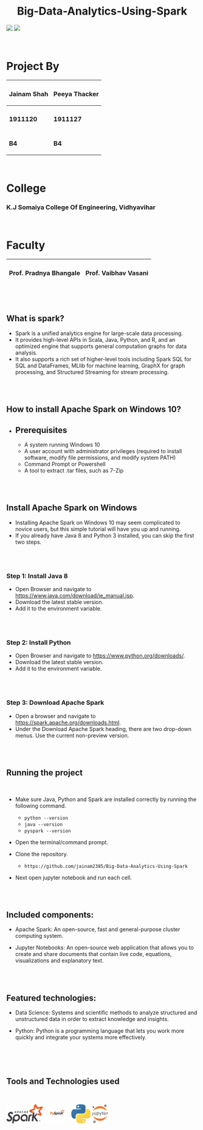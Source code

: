 <h1 align="center">Big-Data-Analytics-Using-Spark</h1>

<img src="https://img.shields.io/badge/Made%20with-Spark-1f425f.svg"/>

<img src="https://img.shields.io/badge/Made%20with-Python-1f425f.svg"/>

</br>
</br>
</br>

<h1>Project By</h1>

| <h3>Jainam Shah</h3> | <h3>Peeya Thacker</h3> |
| -------------------- | ---------------------- |
| <h3>1911120 </h3>    | <h3>1911127</h3>       |
| <h3>B4</h3>          | <h3>B4</h3>            |

</br>

<h1>College</h1>
<h3>K.J Somaiya College Of Engineering, Vidhyavihar</h3>


</br>

<h1>Faculty</h1>

| <h3>Prof. Pradnya Bhangale</h3> | <h3>Prof. Vaibhav Vasani</h3> |
| ------------------------------- | ----------------------------- |

</br>
</br>

## What is spark?

-   Spark is a unified analytics engine for large-scale data processing.
-   It provides high-level APIs in Scala, Java, Python, and R, and an optimized engine that supports general computation graphs for data analysis.
-   It also supports a rich set of higher-level tools including Spark SQL for SQL and DataFrames, MLlib for machine learning, GraphX for graph processing, and Structured Streaming for stream processing.

</br>
</br>

## How to install Apache Spark on Windows 10?

-   ## Prerequisites

    -   A system running Windows 10
    -   A user account with administrator privileges (required to install software, modify file permissions, and modify system PATH)
    -   Command Prompt or Powershell
    -   A tool to extract .tar files, such as 7-Zip

</br>
</br>

## Install Apache Spark on Windows

-   Installing Apache Spark on Windows 10 may seem complicated to novice users, but this simple tutorial will have you up and running.
-   If you already have Java 8 and Python 3 installed, you can skip the first two steps.

</br>
</br>

### Step 1: Install Java 8

-   Open Browser and navigate to https://www.java.com/download/ie_manual.jsp.
-   Download the latest stable version.
-   Add it to the environment variable.

</br>
</br>

### Step 2: Install Python

-   Open Browser and navigate to https://www.python.org/downloads/.
-   Download the latest stable version.
-   Add it to the environment variable.

</br> 
</br>

### Step 3: Download Apache Spark

-   Open a browser and navigate to https://spark.apache.org/downloads.html.
-   Under the Download Apache Spark heading, there are two drop-down menus. Use the current non-preview version.

</br>
</br>

## Running the project

</br>

-   Make sure Java, Python and Spark are installed correctly by running the following command.

    -   `python --version`
    -   `java --version`
    -   `pyspark --version`

-   Open the terminal/command prompt.
-   Clone the repository.
    </br>
    -   `https://github.com/jainam2385/Big-Data-Analytics-Using-Spark`
-   Next open jupyter notebook and run each cell.

</br>
</br>

## Included components:

-   Apache Spark: An open-source, fast and general-purpose cluster computing system.
    </br>

-   Jupyter Notebooks: An open-source web application that allows you to create and share documents that contain live code, equations, visualizations and explanatory text.

    </br>
    </br>

## Featured technologies:

-   Data Science: Systems and scientific methods to analyze structured and unstructured data in order to extract knowledge and insights.
    </br>

-   Python: Python is a programming language that lets you work more quickly and integrate your systems more effectively.

</br>
</br>
</br>

## Tools and Technologies used

</br>

<p>
<img height="50" src="images\Apache_Spark_logo.svg.png">

<img height="50" src="images\pyspark.png">

<img height="50" src="images\python.jpg">

<img height="50" src="images\jupyter_notebook.png">
</p>
